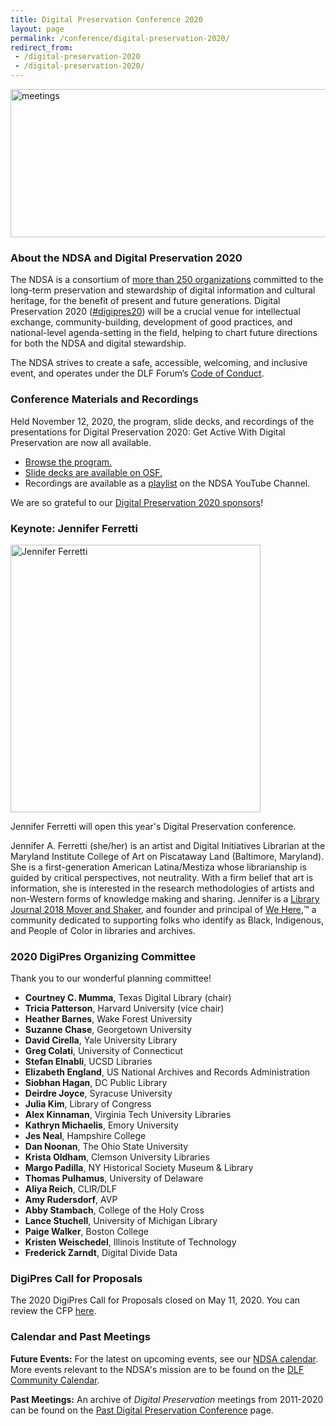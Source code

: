 ```yaml
---
title: Digital Preservation Conference 2020
layout: page
permalink: /conference/digital-preservation-2020/
redirect_from: 
 - /digital-preservation-2020
 - /digital-preservation-2020/
---
```


<!--### **November 12, 2020, online!** -->

<img alt="meetings" width="710" height="237" src='{{ "/images/DigiPres-2020-ONLINE.jpg" | prepend: site.baseurl }}'>


### **About the NDSA and Digital Preservation 2020**

The NDSA is a consortium of [more than 250 organizations](https://ndsa.org/members-list/) committed to the long-term preservation and stewardship of digital information and cultural heritage, for the benefit of present and future generations. Digital Preservation 2020 ([#digipres20](https://twitter.com/hashtag/digipres20)) will be a crucial venue for intellectual exchange, community-building, development of good practices, and national-level agenda-setting in the field, helping to chart future directions for both the NDSA and digital stewardship.

The NDSA strives to create a safe, accessible, welcoming, and inclusive event, and operates under the DLF Forum’s [Code of Conduct](https://www.diglib.org/code).

### **Conference Materials and Recordings**

Held November 12, 2020, the program, slide decks, and recordings of the presentations for Digital Preservation 2020: Get Active With Digital Preservation are now all available. 
-  [Browse the program.](https://forum2020.diglib.org/schedule) 
-  [Slide decks are available on OSF.](https://osf.io/meetings/ndsa2020/) 
-  Recordings are available as a [playlist](https://www.youtube.com/playlist?list=PLbrnSo90UuHiN1Xthm-giq6tcxtwktqd1) on the NDSA YouTube Channel.  

We are so grateful to our [Digital Preservation 2020 sponsors](https://ndsa.org/digital-preservation-2020-sponsors/)!

<!--### **Registration is now closed. Thank you for your interest.**

The program for Digital Preservation 2020: Get Active With Digital Preservation is now available. [Browse the program.](https://forum2020.diglib.org/schedule) [Slide decks are available on OSF.](https://osf.io/meetings/ndsa2020/)

Registered for Digital Preservation 2020 and need to log in to your ConfTool account? You can do so by clicking [here](https://www.conftool.pro/dlf2020/).

See our [Social and Wellness Activities](/conference/digital-preservation-2020/social-and-wellness/) to take a break from Zoom fatigue!-->

### **Keynote: Jennifer Ferretti**

<img alt="Jennifer Ferretti" width="400" height="428" src='{{ "/images/ferretti_jennifer_l.jpg" }}'>

Jennifer Ferretti will open this year's Digital Preservation conference.

Jennifer A. Ferretti (she/her) is an artist and Digital Initiatives Librarian at the Maryland Institute College of Art on Piscataway Land (Baltimore, Maryland). She is a first-generation American Latina/Mestiza whose librarianship is guided by critical perspectives, not neutrality. With a firm belief that art is information, she is interested in the research methodologies of artists and non-Western forms of knowledge making and sharing. Jennifer is a [Library Journal 2018 Mover and Shaker](https://www.libraryjournal.com/?detailStory=jennifer-a-ferretti-movers-shakers-2018-community-builders), and founder and principal of [We Here](https://www.wehere.space/),™️ a community dedicated to supporting folks who identify as Black, Indigenous, and People of Color in libraries and archives.

<!--### **Sponsorship Opportunities**

Is your organization interested in becoming a sponsor of #digipres20 or the [DLF Forum](https://forum2020.diglib.org)? Take a look at our [sponsorship opportunities](https://forum2020.diglib.org/sponsorship-opportunities/) and please contact [Louisa Kwasigroch](mailto:lkwasigroch@clir.org) if you would like more information.-->


### **2020 DigiPres Organizing Committee**

Thank you to our wonderful planning committee!

-   **Courtney C. Mumma**, Texas Digital Library (chair)
-   **Tricia Patterson**, Harvard University (vice chair)
-   **Heather Barnes**, Wake Forest University  
-   **Suzanne Chase**, Georgetown University
-   **David Cirella**, Yale University Library
-   **Greg Colati**, University of Connecticut
-   **Stefan Elnabli**, UCSD Libraries
-   **Elizabeth England**, US National Archives and Records Administration
-   **Siobhan Hagan**, DC Public Library
-   **Deirdre Joyce**, Syracuse University
-   **Julia Kim**, Library of Congress
-   **Alex Kinnaman**, Virginia Tech University Libraries
-   **Kathryn Michaelis**, Emory University
-   **Jes Neal**, Hampshire College
-   **Dan Noonan**, The Ohio State University
-   **Krista Oldham**, Clemson University Libraries
-   **Margo Padilla**, NY Historical Society Museum & Library
-   **Thomas Pulhamus**, University of Delaware
-   **Aliya Reich**, CLIR/DLF
-   **Amy Rudersdorf**, AVP
-   **Abby Stambach**, College of the Holy Cross
-   **Lance Stuchell**, University of Michigan Library
-   **Paige Walker**, Boston College
-   **Kristen Weischedel**, Illinois Institute of Technology
-   **Frederick Zarndt**, Digital Divide Data

### **DigiPres Call for Proposals**
The 2020 DigiPres Call for Proposals closed on May 11, 2020. You can review the CFP [here](https://ndsa.org/conference/digital-preservation-2020/cfp/).

### **Calendar and Past Meetings**

**Future Events:** For the latest on upcoming events, see our [NDSA calendar](/calendar). More events relevant to the NDSA's mission are to be found on the [DLF Community Calendar](https://www.diglib.org/opportunities/calendar/).

**Past Meetings:** An archive of _Digital Preservation_ meetings from 2011-2020 can be found on the [Past Digital Preservation Conference](/conference/digital-preservation/past/) page.  
